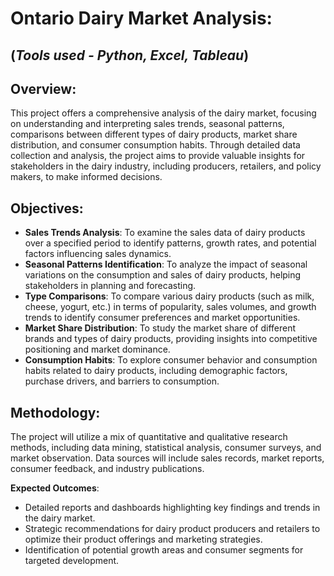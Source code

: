 # Ontario Dairy Market Analysis: 
## (_Tools used - Python, Excel, Tableau_)

 ## Overview:
This project offers a comprehensive analysis of the dairy market, focusing on understanding and interpreting sales trends, seasonal patterns, comparisons between different types of dairy products, market share distribution, and consumer consumption habits. Through detailed data collection and analysis, the project aims to provide valuable insights for stakeholders in the dairy industry, including producers, retailers, and policy makers, to make informed decisions.

## Objectives:
- **Sales Trends Analysis**: To examine the sales data of dairy products over a specified period to identify patterns, growth rates, and potential factors influencing sales dynamics.
- **Seasonal Patterns Identification**: To analyze the impact of seasonal variations on the consumption and sales of dairy products, helping stakeholders in planning and forecasting.
- **Type Comparisons**: To compare various dairy products (such as milk, cheese, yogurt, etc.) in terms of popularity, sales volumes, and growth trends to identify consumer preferences and market opportunities.
- **Market Share Distribution**: To study the market share of different brands and types of dairy products, providing insights into competitive positioning and market dominance.
- **Consumption Habits**: To explore consumer behavior and consumption habits related to dairy products, including demographic factors, purchase drivers, and barriers to consumption.

## Methodology:
The project will utilize a mix of quantitative and qualitative research methods, including data mining, statistical analysis, consumer surveys, and market observation. Data sources will include sales records, market reports, consumer feedback, and industry publications.

**Expected Outcomes**: 
- Detailed reports and dashboards highlighting key findings and trends in the dairy market.
- Strategic recommendations for dairy product producers and retailers to optimize their product offerings and marketing strategies.
- Identification of potential growth areas and consumer segments for targeted development.
